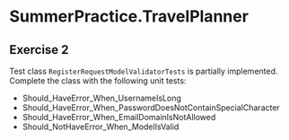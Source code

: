 # SummerPractice.TravelPlanner

## Exercise 2

Test class `RegisterRequestModelValidatorTests` is partially implemented.
Complete the class with the following unit tests:
- Should_HaveError_When_UsernameIsLong
- Should_HaveError_When_PasswordDoesNotContainSpecialCharacter
- Should_HaveError_When_EmailDomainIsNotAllowed
- Should_NotHaveError_When_ModelIsValid